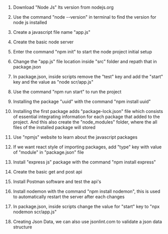1) Download "Node Js" lts version from nodejs.org

2) Use the command "node --version" in terminal to find the version for node js installed

3) Create a javascript file name "app.js"

4) Create the basic node server

5) Enter the command "npm init" to start the node project initial setup

6) Change the "app.js" file location inside "src" folder and repath that in package.json

7) In package.json, inside scripts remove the "test" key and add the "start" key and the value as "node scr/app.js"

8) Use the command "npm run start" to run the project

9) Installing the package "uuid" with the command "npm install uuid"

10) Installing the first package adds "package-lock.json" file which consists of essential integrating information for each package that added to the project. And this also create the "node_modules" folder, where the all files of the installed package will stored

11) Use "npmjs" website to learn about the javascript packages

12) If we want react style of importing packages, add "type" key with value of "module" in "package.json" file

13) Install "express js" package with the command "npm install express"

14) Create the basic get and post api

15) Install Postman software and test the api's

16) Install nodemon with the command "npm install nodemon", this is used to automatically restart the server after each changes

17) In package.json, inside scripts change the value for "start" key to "npx nodemon scr/app.js"

18) Creating Json Data, we can also use jsonlint.com to validate a json data structure
